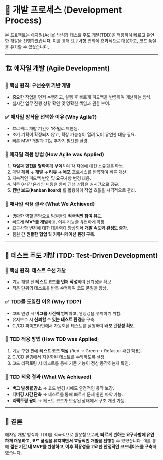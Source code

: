 # 📌 개발 프로세스 (Development Process)

본 프로젝트는 애자일(Agile) 방식과 테스트 주도 개발(TDD)을 적용하여 빠르고 유연한 개발을 진행하였습니다. 이를 통해 요구사항 변화에 효과적으로 대응하고, 코드 품질을 유지할 수 있었습니다.

---

## 🏗️ 애자일 개발 (Agile Development)

### **📌 핵심 원칙: 우선순위 기반 개발**
- 중요한 작업을 먼저 수행하고, 실행 후 빠르게 피드백을 반영하여 개선하는 방식.
- 실시간 업무 진행 상황 확인 및 명확한 책임과 권한 부여.

### **✅ 애자일 방식을 선택한 이유 (Why Agile?)**
- 프로젝트 개발 기간이 **1주일**로 제한됨.
- 초기 기획이 확정되지 않고, 확장 가능성이 열려 있어 유연한 대응 필요.
- 빠른 MVP 개발과 기능 추가가 필요한 환경.

### **🔧 애자일 적용 방법 (How Agile was Applied)**
1. **책임과 권한을 명확하게 부여**하여 각 작업에 대한 소유권을 확보.
2. 매일 **계획 → 개발 → 리뷰 → 배포** 프로세스를 반복하여 빠른 개선.
3. 지속적인 피드백 반영 및 요구사항 변경 대응.
4. 하루 8시간 온라인 미팅을 통해 진행 상황을 실시간으로 공유.
5. **칸반 보드(Kanban Board)** 를 활용하여 작업 흐름을 시각적으로 관리.

### **🎯 애자일 적용 결과 (What We Achieved)**
- 명확한 역할 분담으로 팀원들의 **적극적인 참여 유도**.
- 빠르게 **MVP를 개발**하고, 이후 기능을 유연하게 확장.
- 요구사항 변경에 대한 대응력이 향상되어 **개발 속도와 완성도 증가**.
- 팀원 간 **원활한 협업 및 커뮤니케이션 환경 구축**.

---

## 🧪 테스트 주도 개발 (TDD: Test-Driven Development)

### **📌 핵심 원칙: 테스트 우선 개발**
- 기능 개발 전 **테스트 코드를 먼저 작성**하여 신뢰성을 확보.
- 작은 단위의 테스트를 반복 수행하여 코드 품질을 향상.

### **✅ TDD를 도입한 이유 (Why TDD?)**
- 코드 변경 시 **버그를 사전에 방지**하고, 안정성을 유지하기 위함.
- 유지보수 시 **신뢰할 수 있는 테스트 환경**을 구축.
- CI/CD 파이프라인에서 자동화된 테스트를 실행하여 **배포 안정성 확보**.

### **🔧 TDD 적용 방법 (How TDD was Applied)**
1. 기능 구현 전에 **테스트 코드 작성** (Red → Green → Refactor 패턴 적용).
2. CI/CD 환경에서 자동화된 테스트를 수행하도록 설정.
3. 코드 리팩토링 시 테스트를 통해 기존 기능이 정상 동작하는지 확인.

### **🎯 TDD 적용 결과 (What We Achieved)**
- **버그 발생률 감소** → 코드 변경 시에도 안정적인 동작 보장.
- **디버깅 시간 단축** → 테스트를 통해 빠르게 문제 원인 파악 가능.
- **리팩토링 용이** → 테스트 코드가 보장된 상태에서 구조 개선 가능.

---

## 🚀 결론
애자일 개발 방식과 TDD를 적극적으로 활용함으로써, **빠르게 변하는 요구사항에 유연하게 대응하고, 코드 품질을 유지하면서 효율적인 개발을 진행**할 수 있었습니다. 이를 통해 **짧은 기간 내 MVP를 완성하고, 이후 확장성을 고려한 안정적인 코드베이스를 구축**하였습니다.

